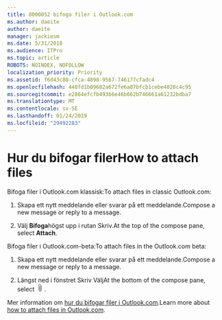 ```yaml
---
title: 8000052 bifoga filer i Outlook.com
ms.author: daeite
author: daeite
manager: jackiesm
ms.date: 5/31/2018
ms.audience: ITPro
ms.topic: article
ROBOTS: NOINDEX, NOFOLLOW
localization_priority: Priority
ms.assetid: f6d43c80-cfca-4898-9567-746177cfadc4
ms.openlocfilehash: 448fd1b09682a672fe6a87bfcb1cebe4028c4c95
ms.sourcegitcommit: e2864efcfb493b6e46b662b746661a61232bdba7
ms.translationtype: MT
ms.contentlocale: sv-SE
ms.lasthandoff: 01/24/2019
ms.locfileid: "29492283"
---
```

# <a name="how-to-attach-files"></a><span data-ttu-id="e1dea-102">Hur du bifogar filer</span><span class="sxs-lookup"><span data-stu-id="e1dea-102">How to attach files</span></span>

<span data-ttu-id="e1dea-103">Bifoga filer i Outlook.com klassisk:</span><span class="sxs-lookup"><span data-stu-id="e1dea-103">To attach files in classic Outlook.com:</span></span>
  
1. <span data-ttu-id="e1dea-104">Skapa ett nytt meddelande eller svarar på ett meddelande.</span><span class="sxs-lookup"><span data-stu-id="e1dea-104">Compose a new message or reply to a message.</span></span>
    
2. <span data-ttu-id="e1dea-105">Välj **Bifoga**högst upp i rutan Skriv.</span><span class="sxs-lookup"><span data-stu-id="e1dea-105">At the top of the compose pane, select **Attach**.</span></span> 
    
<span data-ttu-id="e1dea-106">Bifoga filer i Outlook.com-beta:</span><span class="sxs-lookup"><span data-stu-id="e1dea-106">To attach files in the Outlook.com beta:</span></span>
  
1. <span data-ttu-id="e1dea-107">Skapa ett nytt meddelande eller svarar på ett meddelande.</span><span class="sxs-lookup"><span data-stu-id="e1dea-107">Compose a new message or reply to a message.</span></span>
    
2. <span data-ttu-id="e1dea-108">Längst ned i fönstret Skriv Välj</span><span class="sxs-lookup"><span data-stu-id="e1dea-108">At the bottom of the compose pane, select</span></span> ![Bifoga](media/da223d01-5fe6-448c-a3a3-e2b5262da4b9.png)<span data-ttu-id="e1dea-110">.</span><span class="sxs-lookup"><span data-stu-id="e1dea-110"></span></span>
    
<span data-ttu-id="e1dea-111">Mer information om [hur du bifogar filer i Outlook.com](https://go.microsoft.com/fwlink/p/?linkid=2001702&amp;clcid=0x409).</span><span class="sxs-lookup"><span data-stu-id="e1dea-111">Learn more about [how to attach files in Outlook.com](https://go.microsoft.com/fwlink/p/?linkid=2001702&amp;clcid=0x409).</span></span>
  

